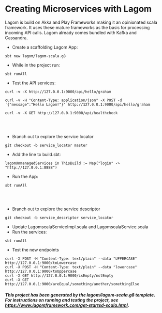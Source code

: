 # Creating Microservices with Lagom
Lagom is build on Akka and Play Frameworks making it an opinionated scala framework. It uses these mature frameworks as the basis for processing incoming API calls. Lagom already comes bundled with Kafka and Cassandra.
- Create a scaffolding Lagom App:
````
sbt new lagom/lagom-scala.g8
````
- While in the project run:
````
sbt runAll
````
- Test the API services:
````
curl -v -X http://127.0.0.1:9000/api/hello/graham

curl -v -H "Content-Type: application/json" -X POST -d '{"message":"Hello Lagom!"}' http://127.0.0.1:9000/api/hello/graham

curl -v -X GET http://127.0.0.1:9000/api/healthcheck
````
<br><br>
- Branch out to explore the service locator
````
git checkout -b service_locator master
````
- Add the line to build.sbt:
````
lagomUnmanagedServices in ThisBuild := Map("login" -> "http://127.0.0.1:8888")
````
- Run the App:
````
sbt runAll
````
<br><br>
- Branch out to explore the service descriptor
````
git checkout -b service_descriptor service_locator
````
- Update LagomscalaServiceImpl.scala and LagomscalaService.scala
- Run the services:
````
sbt runAll
````
- Test the new endpoints
````
curl -X POST -H "Content-Type: text/plain" --data "UPPERCASE" http://127.0.0.1:9000/toLowercase
curl -X POST -H "Content-Type: text/plain" --data "lowercase" http://127.0.0.1:9000/toUppercase
curl -X GET http://127.0.0.1:9000/isEmpty/notEmpty
curl -X GET http://127.0.0.1:9000/areEqual/something/another/somethingElse
````



##### This project has been generated by the lagom/lagom-scala.g8 template. For instructions on running and testing the project, see https://www.lagomframework.com/get-started-scala.html.
